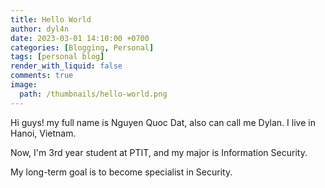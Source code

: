 ```yaml
---
title: Hello World
author: dyl4n
date: 2023-03-01 14:10:00 +0700
categories: [Blogging, Personal]
tags: [personal blog]
render_with_liquid: false
comments: true
image:
  path: /thumbnails/hello-world.png
---
```


Hi guys! my full name is Nguyen Quoc Dat, also can call me Dylan. I live in Hanoi, Vietnam.

Now, I'm 3rd year student at PTIT, and my major is Information Security.

My long-term goal is to become specialist in Security.